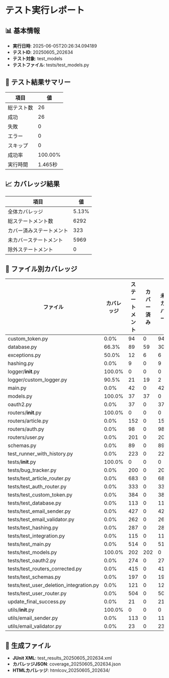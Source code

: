 # テスト実行レポート

## 📊 基本情報
- **実行日時**: 2025-06-05T20:26:34.094189
- **テストID**: 20250605_202634
- **テスト対象**: test_models
- **テストファイル**: tests/test_models.py

## 🧪 テスト結果サマリー

| 項目 | 値 |
|------|-----|
| 総テスト数 | 26 |
| 成功 | 26 |
| 失敗 | 0 |
| エラー | 0 |
| スキップ | 0 |
| 成功率 | 100.00% |
| 実行時間 | 1.465秒 |

## 📈 カバレッジ結果

| 項目 | 値 |
|------|-----|
| 全体カバレッジ | 5.13% |
| 総ステートメント数 | 6292 |
| カバー済みステートメント | 323 |
| 未カバーステートメント | 5969 |
| 除外ステートメント | 0 |


## 📁 ファイル別カバレッジ

| ファイル | カバレッジ | ステートメント | カバー済み | 未カバー |
|----------|------------|----------------|-----------|----------|
| custom_token.py | 0.0% | 94 | 0 | 94 |
| database.py | 66.3% | 89 | 59 | 30 |
| exceptions.py | 50.0% | 12 | 6 | 6 |
| hashing.py | 0.0% | 9 | 0 | 9 |
| logger/__init__.py | 100.0% | 0 | 0 | 0 |
| logger/custom_logger.py | 90.5% | 21 | 19 | 2 |
| main.py | 0.0% | 42 | 0 | 42 |
| models.py | 100.0% | 37 | 37 | 0 |
| oauth2.py | 0.0% | 37 | 0 | 37 |
| routers/__init__.py | 100.0% | 0 | 0 | 0 |
| routers/article.py | 0.0% | 152 | 0 | 152 |
| routers/auth.py | 0.0% | 98 | 0 | 98 |
| routers/user.py | 0.0% | 201 | 0 | 201 |
| schemas.py | 0.0% | 89 | 0 | 89 |
| test_runner_with_history.py | 0.0% | 223 | 0 | 223 |
| tests/__init__.py | 100.0% | 0 | 0 | 0 |
| tests/bug_tracker.py | 0.0% | 200 | 0 | 200 |
| tests/test_article_router.py | 0.0% | 683 | 0 | 683 |
| tests/test_auth_router.py | 0.0% | 333 | 0 | 333 |
| tests/test_custom_token.py | 0.0% | 384 | 0 | 384 |
| tests/test_database.py | 0.0% | 113 | 0 | 113 |
| tests/test_email_sender.py | 0.0% | 427 | 0 | 427 |
| tests/test_email_validator.py | 0.0% | 262 | 0 | 262 |
| tests/test_hashing.py | 0.0% | 287 | 0 | 287 |
| tests/test_integration.py | 0.0% | 115 | 0 | 115 |
| tests/test_main.py | 0.0% | 514 | 0 | 514 |
| tests/test_models.py | 100.0% | 202 | 202 | 0 |
| tests/test_oauth2.py | 0.0% | 274 | 0 | 274 |
| tests/test_routers_corrected.py | 0.0% | 415 | 0 | 415 |
| tests/test_schemas.py | 0.0% | 197 | 0 | 197 |
| tests/test_user_deletion_integration.py | 0.0% | 121 | 0 | 121 |
| tests/test_user_router.py | 0.0% | 504 | 0 | 504 |
| update_final_success.py | 0.0% | 21 | 0 | 21 |
| utils/__init__.py | 100.0% | 0 | 0 | 0 |
| utils/email_sender.py | 0.0% | 113 | 0 | 113 |
| utils/email_validator.py | 0.0% | 23 | 0 | 23 |

## 📎 生成ファイル
- **JUnit XML**: test_results_20250605_202634.xml
- **カバレッジJSON**: coverage_20250605_202634.json
- **HTMLカバレッジ**: htmlcov_20250605_202634/

